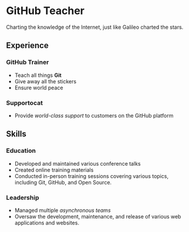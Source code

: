# GitHub Teacher

Charting the knowledge of the Internet, just like Galileo charted the stars.

## Experience

### GitHub Trainer

- Teach all things **Git**
- Give away all the stickers
- Ensure world peace

<!--
  Note here: Learners -- yup, you found the error!
  Course maintainers -- leave the italics with * instead of _ for the error case.
-->

### Supportocat

- Provide *world-class support* to customers on the GitHub platform

## Skills

### Education

- Developed and maintained various conference talks
- Created online training materials
- Conducted in-person training sessions covering various topics, including Git, GitHub, and Open Source.

### Leadership

- Managed multiple *asynchronous teams*
- Oversaw the development, maintenance, and release of various web applications and websites.
